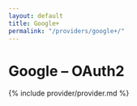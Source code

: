 ```yaml
---
layout: default
title: Google+
permalink: "/providers/google+/"
---
```

# Google – OAuth2

{% include provider/provider.md %}
